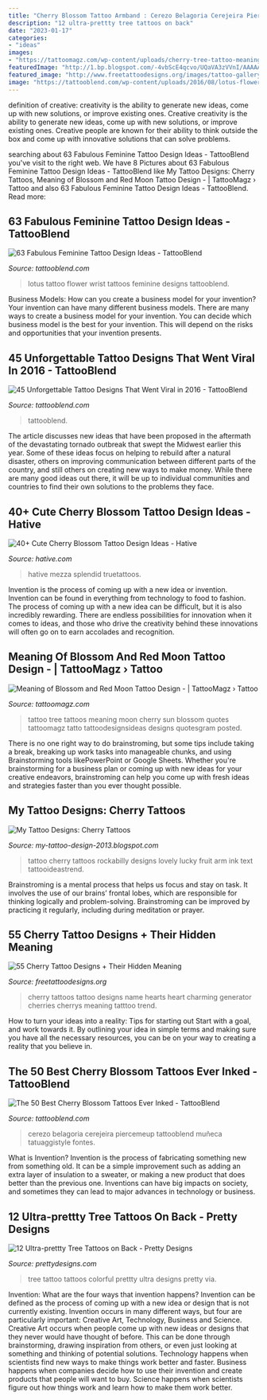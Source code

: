 ```yaml
---
title: "Cherry Blossom Tattoo Armband : Cerezo Belagoria Cerejeira Piercemeup Tattooblend Muñeca Tatuaggistyle Fontes"
description: "12 ultra-prettty tree tattoos on back"
date: "2023-01-17"
categories:
- "ideas"
images:
- "https://tattoomagz.com/wp-content/uploads/cherry-tree-tattoo-meaning-tatto-design-of-tree-tattoos-tattoodesignsideas-56475.jpg"
featuredImage: "http://1.bp.blogspot.com/-4vbScE4qcvo/UQaVA3zVVnI/AAAAAAAAVko/2UrUT8Qe-Js/s1600/Cherry+Tattoos.jpg"
featured_image: "http://www.freetattoodesigns.org/images/tattoo-gallery/cherry-hearts-tattoo-design.jpg"
image: "https://tattooblend.com/wp-content/uploads/2016/08/lotus-flower-tattoo-wrist-1.jpg"
---
```



definition of creative: creativity is the ability to generate new ideas, come up with new solutions, or improve existing ones.
Creative creativity is the ability to generate new ideas, come up with new solutions, or improve existing ones. Creative people are known for their ability to think outside the box and come up with innovative solutions that can solve problems.

	

		
searching about 63 Fabulous Feminine Tattoo Design Ideas - TattooBlend you've visit to the right web. We have 8 Pictures about 63 Fabulous Feminine Tattoo Design Ideas - TattooBlend like My Tattoo Designs: Cherry Tattoos, Meaning of Blossom and Red Moon Tattoo Design - | TattooMagz › Tattoo and also 63 Fabulous Feminine Tattoo Design Ideas - TattooBlend. Read more:
		
    
## 63 Fabulous Feminine Tattoo Design Ideas - TattooBlend

<img loading=lazy src="https://tattooblend.com/wp-content/uploads/2016/08/lotus-flower-tattoo-wrist-1.jpg" onerror="this.onerror=null;this.src='https://tse2.mm.bing.net/th?id=OIP.mJ1baiAYutMUBCcFD9DlggHaNz&amp;pid=15.1';" alt="63 Fabulous Feminine Tattoo Design Ideas - TattooBlend">

_Source: tattooblend.com_

>lotus tattoo flower wrist tattoos feminine designs tattooblend. 

	

Business Models: How can you create a business model for your invention?
Your invention can have many different business models. There are many ways to create a business model for your invention. You can decide which business model is the best for your invention. This will depend on the risks and opportunities that your invention presents.

    
## 45 Unforgettable Tattoo Designs That Went Viral In 2016 - TattooBlend

<img loading=lazy src="https://tattooblend.com/wp-content/uploads/2017/01/22-7.jpg" onerror="this.onerror=null;this.src='https://tse4.mm.bing.net/th?id=OIP.c1wGnxBnYbpAggjedBZVpAHaHY&amp;pid=15.1';" alt="45 Unforgettable Tattoo Designs That Went Viral in 2016 - TattooBlend">

_Source: tattooblend.com_

>tattooblend. 

	

The article discusses new ideas that have been proposed in the aftermath of the devastating tornado outbreak that swept the Midwest earlier this year. Some of these ideas focus on helping to rebuild after a natural disaster, others on improving communication between different parts of the country, and still others on creating new ways to make money. While there are many good ideas out there, it will be up to individual communities and countries to find their own solutions to the problems they face.

    
## 40+ Cute Cherry Blossom Tattoo Design Ideas - Hative

<img loading=lazy src="http://hative.com/wp-content/uploads/2014/03/cherry-blossom-tattoos/38-cherry-blossom-and-butterfly-arm.jpg" onerror="this.onerror=null;this.src='https://tse3.mm.bing.net/th?id=OIP.pvgGzzH6Ktm9W2vVqrPTmQHaNE&amp;pid=15.1';" alt="40+ Cute Cherry Blossom Tattoo Design Ideas - Hative">

_Source: hative.com_

>hative mezza splendid truetattoos. 

	

Invention is the process of coming up with a new idea or invention. Invention can be found in everything from technology to food to fashion. The process of coming up with a new idea can be difficult, but it is also incredibly rewarding. There are endless possibilities for innovation when it comes to ideas, and those who drive the creativity behind these innovations will often go on to earn accolades and recognition.

    
## Meaning Of Blossom And Red Moon Tattoo Design - | TattooMagz › Tattoo

<img loading=lazy src="https://tattoomagz.com/wp-content/uploads/cherry-tree-tattoo-meaning-tatto-design-of-tree-tattoos-tattoodesignsideas-56475.jpg" onerror="this.onerror=null;this.src='https://tse3.mm.bing.net/th?id=OIP.7aZYogMl9TDScODymjLKRAHaJ3&amp;pid=15.1';" alt="Meaning of Blossom and Red Moon Tattoo Design - | TattooMagz › Tattoo">

_Source: tattoomagz.com_

>tattoo tree tattoos meaning moon cherry sun blossom quotes tattoomagz tatto tattoodesignsideas designs quotesgram posted. 

	

There is no one right way to do brainstroming, but some tips include taking a break, breaking up work tasks into manageable chunks, and using Brainstorming tools likePowerPoint or Google Sheets. Whether you're brainstorming for a business plan or coming up with new ideas for your creative endeavors, brainstroming can help you come up with fresh ideas and strategies faster than you ever thought possible.

    
## My Tattoo Designs: Cherry Tattoos

<img loading=lazy src="http://1.bp.blogspot.com/-4vbScE4qcvo/UQaVA3zVVnI/AAAAAAAAVko/2UrUT8Qe-Js/s1600/Cherry+Tattoos.jpg" onerror="this.onerror=null;this.src='https://tse2.mm.bing.net/th?id=OIP.tRo61JumeufRzEbQTIVUSwHaLD&amp;pid=15.1';" alt="My Tattoo Designs: Cherry Tattoos">

_Source: my-tattoo-design-2013.blogspot.com_

>tattoo cherry tattoos rockabilly designs lovely lucky fruit arm ink text tattooideastrend. 

	

Brainstroming is a mental process that helps us focus and stay on task. It involves the use of our brains’ frontal lobes, which are responsible for thinking logically and problem-solving. Brainstroming can be improved by practicing it regularly, including during meditation or prayer.

    
## 55 Cherry Tattoo Designs + Their Hidden Meaning

<img loading=lazy src="http://www.freetattoodesigns.org/images/tattoo-gallery/cherry-hearts-tattoo-design.jpg" onerror="this.onerror=null;this.src='https://tse3.mm.bing.net/th?id=OIP.ZIsh5WGESliHa6AhL0IDjQHaKh&amp;pid=15.1';" alt="55 Cherry Tattoo Designs + Their Hidden Meaning">

_Source: freetattoodesigns.org_

>cherry tattoos tattoo designs name hearts heart charming generator cherries cherrys meaning tatttoo trend. 

	

How to turn your ideas into a reality: Tips for starting out
Start with a goal, and work towards it. By outlining your idea in simple terms and making sure you have all the necessary resources, you can be on your way to creating a reality that you believe in.

    
## The 50 Best Cherry Blossom Tattoos Ever Inked - TattooBlend

<img loading=lazy src="https://tattooblend.com/wp-content/uploads/2015/12/cherry-blossom-forearm-tattoo.jpg" onerror="this.onerror=null;this.src='https://tse2.mm.bing.net/th?id=OIP.Bjpk3enCYmU7IEq64ryPWQHaLC&amp;pid=15.1';" alt="The 50 Best Cherry Blossom Tattoos Ever Inked - TattooBlend">

_Source: tattooblend.com_

>cerezo belagoria cerejeira piercemeup tattooblend muñeca tatuaggistyle fontes. 

	

What is Invention?
Invention is the process of fabricating something new from something old. It can be a simple improvement such as adding an extra layer of insulation to a sweater, or making a new product that does better than the previous one. Inventions can have big impacts on society, and sometimes they can lead to major advances in technology or business.

    
## 12 Ultra-prettty Tree Tattoos On Back - Pretty Designs

<img loading=lazy src="http://www.prettydesigns.com/wp-content/uploads/2014/12/Colorful-Tree-Tattoo-on-Back.jpg" onerror="this.onerror=null;this.src='https://tse1.mm.bing.net/th?id=OIP.DQmPLj4BCKRn9Pax6OhF7wHaH5&amp;pid=15.1';" alt="12 Ultra-prettty Tree Tattoos on Back - Pretty Designs">

_Source: prettydesigns.com_

>tree tattoo tattoos colorful prettty ultra designs pretty via. 

	

Invention: What are the four ways that invention happens?
Invention can be defined as the process of coming up with a new idea or design that is not currently existing. Invention occurs in many different ways, but four are particularly important: Creative Art, Technology, Business and Science. 
Creative Art occurs when people come up with new ideas or designs that they never would have thought of before. This can be done through brainstorming, drawing inspiration from others, or even just looking at something and thinking of potential solutions. Technology happens when scientists find new ways to make things work better and faster. Business happens when companies decide how to use their invention and create products that people will want to buy. Science happens when scientists figure out how things work and learn how to make them work better.

